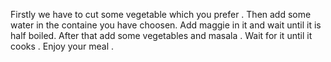 Firstly we have to cut some vegetable which you prefer .
Then add some water in the containe you have choosen.
Add maggie in it and wait until it is half boiled.
After that add some vegetables and masala .
Wait for it until it cooks .
Enjoy your meal .